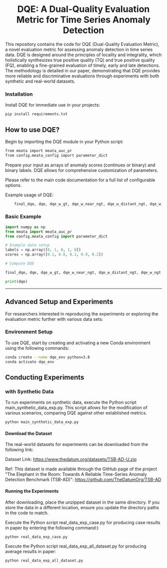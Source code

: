[//]: # (<p align="center">)

[//]: # (<img width="300" src="https://raw.githubusercontent.com/Raminghorbanii/DQE/master/docs/DQE_logo.png"/>)

[//]: # (</p>)


<h1 align="center">DQE: A Dual-Quality Evaluation Metric for Time Series Anomaly Detection</h1>

[//]: # (<p align="center">)

[//]: # (  <a href="https://kdd.org/kdd2024/">)

[//]: # (    <img src="https://img.shields.io/badge/ACM%20KDD%202024-Accepted-blue.svg" alt="ACM KDD 2024 Accepted">)

[//]: # (  </a>)

[//]: # (  <a href="https://arxiv.org/abs/2405.12096">)

[//]: # (    <img src="https://img.shields.io/badge/Preprint version-Arxiv-green.svg" alt="Preprint Version">)

[//]: # (  </a>)

[//]: # (</p>)

This repository contains the code for DQE (Dual-Quality Evaluation Metric), a novel evaluation metric for assessing anomaly detection in time series data. 
DQE is designed around the principles of locality and
integrality, which holistically synthesizes true positive quality (TQ) and true positive quality (FQ), enabling a fine-grained evaluation of timely, early and late detections.
The methodology is detailed in our paper, demonstrating that DQE provides more reliable and
discriminative evaluations through experiments with both synthetic and real-world datasets.


[//]: # (## Quick Start)

### Installation
Install DQE for immediate use in your projects:

```bash
pip install requirements.txt
```

## How to use DQE? 

Begin by importing the DQE module in your Python script:


```bash
from meata import meata_auc_pr
from config.meata_config import parameter_dict

```

Prepare your input as arrays of anomaly scores (continues or binary) and binary labels. DQE allows for comprehensive customization of parameters. 

Please refer to the main code documentation for a full list of configurable options.

Example usage of DQE:

```bash
    final_dqe, dqe, dqe_w_gt, dqe_w_near_ngt, dqe_w_distant_ngt, dqe_w_ngt = meata_auc_pr(labels,output=pred,parameter_dict=parameter_dict,cal_mode="proportion")
```

### Basic Example

```python 
import numpy as np
from meata import meata_auc_pr
from config.meata_config import parameter_dict

# Example data setup
labels = np.array([0, 1, 0, 1, 0])
scores = np.array([0.1, 0.8, 0.1, 0.9, 0.2])

# Compute DQE

final_dqe, dqe, dqe_w_gt, dqe_w_near_ngt, dqe_w_distant_ngt, dqe_w_ngt = meata_auc_pr(labels,output=scores,parameter_dict=parameter_dict,cal_mode="proportion")

print(dqe)
```

---

## Advanced Setup and Experiments
For researchers interested in reproducing the experiments or exploring the evaluation metric further with various data sets:


### Environment Setup
To use DQE, start by creating and activating a new Conda environment using the following commands:

```bash
conda create --name dqe_env python=3.8
conda activate dqe_env
```

[//]: # (### Install Dependencies)

[//]: # (Install the required Python packages via:)

[//]: # ()
[//]: # (```bash)

[//]: # (git clone https://github.com/raminghorbanii/DQE)

[//]: # (cd DQE)

[//]: # (pip install -r synthetic_exp_requirements.txt)

[//]: # (```)

## Conducting Experiments

### with Synthetic Data

To run experiments on synthetic data, execute the Python script main_synthetic_data_exp.py.
This script allows for the modification of various scenarios, comparing DQE against other established metrics.


```bash
python main_synthetic_data_exp.py
```

[//]: # (Example of how you use DQE using synthetic data &#40;Binary detector&#41;:)

[//]: # (```python)

[//]: # ()
[//]: # (from utils_Synthetic_exp import evaluate_all_metrics, synthetic_generator)

[//]: # ()
[//]: # (label_anomaly_ranges = [[40,59]] # You can selec multiple ranges for anomaly. Here we selected one range with the size of 20 points &#40;A_k&#41; )

[//]: # (predicted_ranges = [[30, 49]]  # You can selec multiple ranges for predictions. Here we selected the range the same as Scenario 2, proposed in the original paper. )

[//]: # (vus_zone_size = e_buffer = d_buffer = 20 )

[//]: # ()
[//]: # (experiment_results = synthetic_generator&#40;label_anomaly_ranges, predicted_ranges, vus_zone_size, e_buffer, d_buffer&#41;)

[//]: # (predicted_array = experiment_results["predicted_array"])

[//]: # (label_array = experiment_results["label_array"])

[//]: # ()
[//]: # ()
[//]: # (score_list_simple = evaluate_all_metrics&#40;predicted_array, label_array, vus_zone_size, e_buffer, d_buffer&#41;)

[//]: # (print&#40;score_list_simple&#41;)

[//]: # ()
[//]: # ()
[//]: # (```)


[//]: # (```bash)

[//]: # ()
[//]: # (Output:)

[//]: # ()
[//]: # ('original_F1Score': 0.5,)

[//]: # ('pa_precision': 0.67,)

[//]: # ('pa_recall': 1.0,)

[//]: # ('pa_f_score': 0.8,)

[//]: # ('Rbased_precision': 0.6,)

[//]: # ('Rbased_recall': 0.6,)

[//]: # ('Rbased_f1score': 0.6,)

[//]: # ('eTaPR_precision': 0.75,)

[//]: # ('eTaPR_recall': 0.75,)

[//]: # ('eTaPR_f1_score': 0.75,)

[//]: # ('Affiliation precision': 0.97,)

[//]: # ('Affiliation recall': 0.99,)

[//]: # ('Affliation F1score': 0.98,)

[//]: # ('VUS_ROC': 0.79,)

[//]: # ('VUS_PR': 0.72,)

[//]: # ('AUC': 0.74,)

[//]: # ('AUC_PR': 0.51,)

[//]: # ()
[//]: # ('DQE': 0.76,)

[//]: # ('DQE-F1': 0.75})

[//]: # ()
[//]: # (```)

[//]: # (### with Real-World Data)

[//]: # (For real-world data experiments, ensure all additional required packages are installed.)

[//]: # ()
[//]: # (```bash)

[//]: # (pip install -r Real_exp_requirements.txt)

[//]: # (```)

#### Download the Dataset
The real-world datasets for experiments can be downloaded from the following link:

Dataset Link: https://www.thedatum.org/datasets/TSB-AD-U.zip 

Ref: This dataset is made available through the GitHub page of the project "The Elephant in the Room: Towards A Reliable Time-Series Anomaly Detection Benchmark (TSB-AD)": https://github.com/TheDatumOrg/TSB-AD

#### Running the Experiments

After downloading, place the unzipped dataset in the same directory. If you store the data in a different location, ensure you update the directory paths in the code to match.

[//]: # (Navigate to the experiments/RealWorld_Data_Experiments directory to run an experiment. )

[//]: # (Navigate to the experiments/RealWorld_Data_Experiments directory to run an experiment. )
Execute the Python script real_data_exp_case.py for producing case results in paper by entering the following command:)

[//]: # (Execute one of the example Python scripts by entering the following command:)

```bash
python real_data_exp_case.py
```

Execute the Python script real_data_exp_all_dataset.py for producing average results in paper:


```bash
python real_data_exp_all_dataset.py
```

[//]: # (Two different examples are provided. These examples allow for modifications and customizations, enabling detailed exploration of various data aspects.)


[//]: # (---)

[//]: # ()
[//]: # (## Setting Buffer Size in DQE)

[//]: # ()
[//]: # (Given the context of time series data, selecting a buffer size for a fair evaluation of anomaly detectors' performance is unavoidable. The buffer parameter of DQE can be set using the following strategies:)

[//]: # ()
[//]: # (- *Expert Knowledge*: Best suited for customized, specific, and real-world applications where expert knowledge is available, or when one has enough experience with the data at hand. Experts can directly specify buffer sizes that are optimized for the particular use case.)

[//]: # ()
[//]: # (- *ACF Analysis*: Automatically determines the optimal buffer size by analyzing the autocorrelation within the data. This function is available in DQE_utils.py.)

[//]: # ()
[//]: # (- *Range of Buffer Sizes*: DQE is flexible and can evaluate performance across all combinations of pre and post buffer sizes, allowing for a comprehensive assessment without expert input. One can start with a maximum buffer size, and DQE automatically divides it into a specified number of ranges &#40;determined by the user&#41;.)

[//]: # ()
[//]: # (- *Default Setting*: Utilizes the input window size of the anomaly detector, a standard, practical buffer size that aligns with the general scale of the data being analyzed. This option is useful when no specific adjustments are needed or when minimal configuration is desired.)

[//]: # ()
[//]: # (This guidance ensures that you can effectively implement these buffer size selection strategies in DQE for optimal results.)

[//]: # ()
[//]: # ()
[//]: # (---)

[//]: # (## Citation)

[//]: # (If you find our work is useful in your research, please consider raising a star  :star:  and citing:)

[//]: # ()
[//]: # (```)

[//]: # (@article{ghorbani2024DQE,)

[//]: # (  title={DQE: Proximity-Aware Time series anomaly Evaluation},)

[//]: # (  author={Ghorbani, Ramin and Reinders, Marcel JT and Tax, David MJ},)

[//]: # (  journal={arXiv preprint arXiv:2405.12096},)

[//]: # (  year={2024})

[//]: # (})

[//]: # (```)

